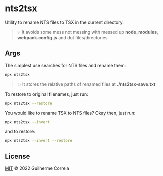 # nts2tsx

Utility to rename NTS files to TSX in the current directory.

> 💡 It avoids some mess not messing with messed up **node_modules**, **webpack.config.js** and dot files/directories

## Args

The simplest use searches for NTS files and rename them:

```bash
npx nts2tsx
```

> ✨ It stores the relative paths of renamed files at **./nts2tsx-save.txt**

To restore to original filenames, just run:

```bash
npx nts2tsx --restore
```

You would like to rename TSX to NTS files? Okay then, just run:

```bash
npx nts2tsx --invert
```

and to restore:

```bash
npx nts2tsx --invert --restore
```

## License

[MIT](LICENSE) © 2022 Guilherme Correia